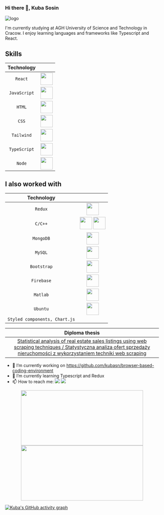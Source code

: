 ### Hi there 👋, Kuba Sosin
![logo](https://user-images.githubusercontent.com/56204568/193336377-c7ddc85a-5398-411b-935c-9dba721a99cd.gif)

I'm currently studying at AGH University of Science and Technology in Cracow. I enjoy learning languages and frameworks like Typescript and React.

## Skills

| Technology |  |
| :---: | :---: |
| `React` | <img src="https://cdn.jsdelivr.net/gh/devicons/devicon/icons/react/react-original.svg" height="40" width="40"/> |
| `JavaScript` | <img src="https://cdn.jsdelivr.net/gh/devicons/devicon/icons/javascript/javascript-original.svg" height="40" width="40" /> |
| `HTML` | <img src="https://cdn.jsdelivr.net/gh/devicons/devicon/icons/html5/html5-original.svg" height="40" width="40" /> |
| `CSS` | <img src="https://cdn.jsdelivr.net/gh/devicons/devicon/icons/css3/css3-original.svg" height="40" width="40" /> |
| `Tailwind` | <img src="https://cdn.jsdelivr.net/gh/devicons/devicon/icons/tailwindcss/tailwindcss-original-wordmark.svg" height="40" width="40" /> |
| `TypeScript` | <img src="https://cdn.jsdelivr.net/gh/devicons/devicon/icons/typescript/typescript-original.svg" height="40" width="40" /> |
| `Node` | <img src="https://cdn.jsdelivr.net/gh/devicons/devicon/icons/nodejs/nodejs-original.svg" height="40" width="40" /> |

## I also worked with

| Technology |  |
| :---: | :---: |
| `Redux` | <img src="https://cdn.jsdelivr.net/gh/devicons/devicon/icons/redux/redux-original.svg" height="40" width="40" />     |
| `C/C++` | <img src="https://cdn.jsdelivr.net/gh/devicons/devicon/icons/c/c-original.svg" height="40" width="40" /> <img src="https://cdn.jsdelivr.net/gh/devicons/devicon/icons/cplusplus/cplusplus-original.svg" height="40" width="40" />    |
| `MongoDB` | <img src="https://cdn.jsdelivr.net/gh/devicons/devicon/icons/mongodb/mongodb-original-wordmark.svg" height="40" width="40" /> |
| `MySQL` | <img src="https://cdn.jsdelivr.net/gh/devicons/devicon/icons/mysql/mysql-original-wordmark.svg" height="40" width="40" /> |
| `Bootstrap` | <img src="https://cdn.jsdelivr.net/gh/devicons/devicon/icons/bootstrap/bootstrap-original-wordmark.svg" height="40" width="40" /> |
| `Firebase` | <img src="https://cdn.jsdelivr.net/gh/devicons/devicon/icons/firebase/firebase-plain-wordmark.svg" height="40" width="40" /> |
| `Matlab` | <img src="https://cdn.jsdelivr.net/gh/devicons/devicon/icons/matlab/matlab-original.svg" height="40" width="40" /> |
| `Ubuntu` | <img src="https://cdn.jsdelivr.net/gh/devicons/devicon/icons/ubuntu/ubuntu-plain-wordmark.svg" height="40" width="40" /> |
| `Styled components, Chart.js` | |

| Diploma thesis |
| :---: |
|  <a href="https://github.com/kubasn/praca-inzynierska-engineer-thesis-"> Statistical analysis of real estate sales listings using web scraping techniques / Statystyczna analiza ofert sprzedaży nieruchomości z wykorzystaniem techniki web scraping </a>   |

          
- 🔭 I’m currently working on https://github.com/kubasn/browser-based-coding-environment 
- 🌱 I’m currently learning Typescript and Redux
- 📫 How to reach me: <a href = "mailto:sosinkuba@gmail.com"><img src="https://img.shields.io/badge/-Gmail-%23333?style=for-the-badge&logo=gmail&logoColor=white" target="_blank"></a> <a href="https://www.linkedin.com/in/jakub-sosin-6a3866242/" target="_blank"><img src="https://img.shields.io/badge/-LinkedIn-%230077B5?style=for-the-badge&logo=linkedin&logoColor=white" target="_blank"></a> 



<div align="center">
  <a href="https://github.com/kubasn">
  <img height="180" width="400" src="https://github-readme-stats.vercel.app/api?username=kubasn&show_icons=true&theme=tokyonight&include_all_commits=true&count_private=true"/>
  <img height="180" width="400" src="https://github-readme-stats.vercel.app/api/top-langs/?username=kubasn&layout=compact&langs_count=7&theme=tokyonight"/>
</div>

[![Kuba's GitHub activity graph](https://activity-graph.herokuapp.com/graph?username=kubasn&&theme=xcode)](https://github.com/kubasn)


